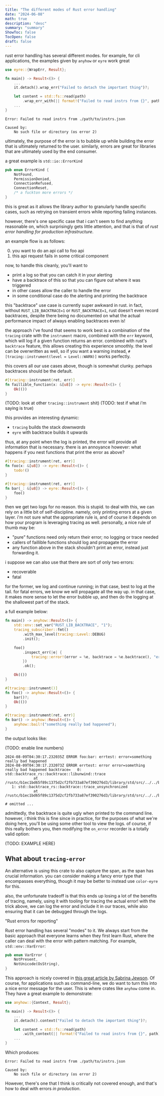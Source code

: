 ```yaml
---
title: "The different modes of Rust error handling"
date: "2024-06-08"
math: true
description: "desc"
summary: "summary"
ShowToc: false
TocOpen: false
draft: false
---
```


<!--
we have nice errors for user stuff, and panics
create nice backtraces.

however, for production shit, you _want_ to get a
backtrace along with a detailed log of the error
that happened, along with precise line numbers
and other diagnostic information

i think a nice way would be tracing+err thingy

because tracing creates an implicit stack trace through
its tracing. tracing has a `record_error` which works well.
might want to discuss how to get line numbers this way though

https://sabrinajewson.org/blog/errors
https://www.lpalmieri.com/posts/error-handling-rust/#summary
https://www.sheshbabu.com/posts/rust-error-handling/
https://mmapped.blog/posts/12-rust-error-handling
https://blog.burntsushi.net/rust-error-handling/

maybe talk about the "modes" of error handling, namely:
- user facing
- dev facing
- logging for debugging
- crashing the application?
- retry loops?

how the fuck do i start this post.

who is the audience? i'm guessing folk who have
at least some experience writing rust, and have experienced
this pain point in the past.

https://docs.rs/tracing-subscriber/latest/tracing_subscriber/fmt/struct.TestWriter.html

TODO:
https://docs.rs/tracing-error/latest/tracing_error/
https://docs.rs/displaydoc/latest/displaydoc/
https://docs.rs/backtrace/latest/backtrace/
https://docs.rs/educe/latest/educe/
-->

<!--
# References

[^1]: https://sabrinajewson.org/blog/errors
[^2]: https://www.lpalmieri.com/posts/error-handling-rust/
[^3]: https://www.sheshbabu.com/posts/rust-error-handling/
-->

rust error handling has several different modes. for example,
for cli applications, the examples given by `anyhow` or `eyre`
work great

```rust
use eyre::{WrapErr, Result};

fn main() -> Result<()> {
    ...
    it.detach().wrap_err("Failed to detach the important thing")?;

    let content = std::fs::read(path)
        .wrap_err_with(|| format!("Failed to read instrs from {}", path))?;
    ...
}
```

```
Error: Failed to read instrs from ./path/to/instrs.json

Caused by:
    No such file or directory (os error 2)
```

ultimately, the purpose of the error is to bubble up while building the
error that is ultimately returned to the user. similarly, errors are
great for libraries that are ultimately used by the end consumer.

a great example is `std::io::ErrorKind`

```rust
pub enum ErrorKind {
    NotFound,
    PermissionDenied,
    ConnectionRefused,
    ConnectionReset,
    /* a fuckton more errors */
}
```

this is great as it allows the library author to granularly handle
specific cases, such as retrying on transient errors while reporting
failing instances.

however, there's one specific case that i can't seem to find anything
reasonable on, which surprisingly gets little attention, and that is
that of _rust error handling for production infrastructure_.

an example flow is as follows:

0. you want to do an api call to foo api
0. this api request fails in some critical component

now, to handle this cleanly, you'll want to

- print a log so that you can catch it in your alerting
- have a backtrace of this so that you can figure out where
  it was triggered
- in other cases allow the caller to handle the error
- in some conditional case do the alerting and printing the
  backtrace

this "backtrace" use case is currently super awkward in rust.
in fact, without `RUST_LIB_BACKTRACE=1` or `RUST_BACKTRACE=1`,
rust doesn't even record backtraces, despite there being no
documented on what the actual performance impact of always
enabling backtraces even is!

the approach i've found that seems to work best is a combination
of the `tracing` crate with the `instrument` macro, combined with
the `err` keyword, which will log if a given function returns
an error. combined with rust's `backtrace` feature, this allows
creating this experience smoothly. the level can be overwritten
as well, so if you want a warning instead, `#[tracing::instrument(level
= Level::WARN)]` works perfectly.

this covers all our use cases above, though is somewhat clunky.
perhaps backtraces should be the default.

```rust
#[tracing::instrument(ret, err)]
fn faillible_function(x: &[u8]) -> eyre::Result<()> {
    Ok(())
}
```

(TODO: look at other `tracing::instrument` shit)
(TODO: test if what i'm saying is true)

this provides an interesting dynamic:

- `tracing` builds the stack _downwards_
- `eyre` with backtrace builds it upwards

thus, at any point when the log is printed, the error will provide
all information that is necessary. there is an annoyance however:
what happens if you nest functions that print the error as above?

```rust
#[tracing::instrument(ret, err)]
fn foo(x: &[u8]) -> eyre::Result<()> {
    todo!()
}

#[tracing::instrument(ret, err)]
fn bar(_: &[u8]) -> eyre::Result<()> {
    foo()
}
```

then we get two logs for no reason. this is stupid. to deal with this,
we can rely on a little bit of self-discipline. namely, only printing
errors at a given layer. i'm not sure what the appropriate rule is,
and of course it depends on how your program is leveraging tracing
as well. personally, a nice rule of thumb may be:

- "pure" functions need only return their error; no logging or trace needed
- callers of faillible functions should log and propagate the error
- any function above in the stack shouldn't print an error, instead
  just forwarding it.

i suppose we can also use that there are sort of only two errors:

- recoverable
- fatal

for the former, we log and continue running; in that case, best to log
at the tail. for fatal errors, we know we will propagate all the way up.
in that case, it makes more sense to let the error bubble up, and then
do the logging at the shallowest part of the stack.

a full example below:

```rust
fn main() -> anyhow::Result<()> {
    std::env::set_var("RUST_LIB_BACKTRACE", "1");
    tracing_subscriber::fmt()
        .with_max_level(tracing::Level::DEBUG)
        .init();

    foo()
        .inspect_err(|e| {
            tracing::error!(error = %e, backtrace = %e.backtrace(), "error");
        })
        .ok();

    Ok(())
}

#[tracing::instrument()]
fn foo() -> anyhow::Result<()> {
    bar()?;
    Ok(())
}

#[tracing::instrument(ret, err)]
fn bar() -> anyhow::Result<()> {
    anyhow::bail!("something really bad happened");
}
```

the output looks like:

(TODO: enable line numbers)

```
2024-08-09T04:30:17.232035Z ERROR foo:bar: errtest: error=something really bad happened
2024-08-09T04:30:17.232073Z ERROR errtest: error error=something really bad happened backtrace=   0: std::backtrace_rs::backtrace::libunwind::trace
             at /rustc/b1ec1bd65f89c1375d2cf2fb733a87ef390276d3/library/std/src/../../backtrace/src/backtrace/libunwind.rs:105:5
   1: std::backtrace_rs::backtrace::trace_unsynchronized
             at /rustc/b1ec1bd65f89c1375d2cf2fb733a87ef390276d3/library/std/src/../../backtrace/src/backtrace/mod.rs:66:5

# omitted ...
```

admittedly, the backtrace is quite ugly when printed to the command
line. however, i think this is fine since in practice, for the purposes
of what we're doing here, you'll be using some other tool to view the
logs. of course, if this really bothers you, then modifying the
`on_error` recorder is a totally valid option:

(TODO: EXAMPLE HERE)

## What about `tracing-error`

An alternative is using this crate to also capture
the span, as the span has crucial information. you can
consider making a fancy error type that encompasses everything,
though it may be better to instead use `color-eyre` for this.

also, the unfortunate tradeoff is that this ends up losing
a lot of the benefits of tracing, namely, using it with
tooling for tracing the actual error! with the trick above,
we can log the error and include it in our traces, while also
ensuring that it can be debugged through the logs.

<!-- ARTICLE BEGINS BELOW -->

"Rust errors for reporting"

Rust error handling has several "modes" to it. We always start from
the basic approach that everyone learns when they first learn Rust,
where the caller can deal with the error with pattern matching. For
example, `std::env::VarError`:

```rust
pub enum VarError {
    NotPresent,
    NotUnicode(OsString),
}
```

This approach is nicely covered in [this great article by Sabrina
Jewson](https://sabrinajewson.org/blog/errors). Of course, for
applications such as command-line, we do want to turn this into
a nice error message for the user. This is where crates like `anyhow`
come in. They have a great example to demonstrate:

<!-- TODO: link -->

```rust
use anyhow::{Context, Result};

fn main() -> Result<()> {
    ...
    it.detach().context("Failed to detach the important thing")?;

    let content = std::fs::read(path)
        .with_context(|| format!("Failed to read instrs from {}", path))?;
    ...
}
```

Which produces:

```
Error: Failed to read instrs from ./path/to/instrs.json

Caused by:
    No such file or directory (os error 2)
```

<!-- TODO: possibly mention eyre -->

However, there's one that I think is critically not covered enough, and
that's how to deal with errors _in production_.
